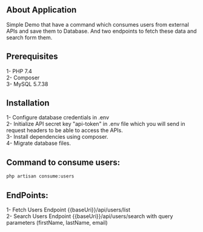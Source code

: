 ## About Application

Simple Demo that have a command which consumes users from external APIs and save them to Database.
And two endpoints to fetch these data and search form them.

## Prerequisites

1- PHP 7.4  <br/>
2- Composer  <br/>
3- MySQL 5.7.38 

## Installation

1- Configure database credentials in .env <br/>
2- Initialize API secret key "api-token" in .env file which you will send in request headers to be able to access the APIs. <br/>
3- Install dependencies using composer. <br/>
4- Migrate database files. <br/>

## Command to consume users:

```bash
php artisan consume:users
```

## EndPoints:

1- Fetch Users Endpoint {{baseUri}}/api/users/list <br/>
2- Search Users Endpoint {{baseUri}}/api/users/search with query parameters (firstName, lastName, email)
